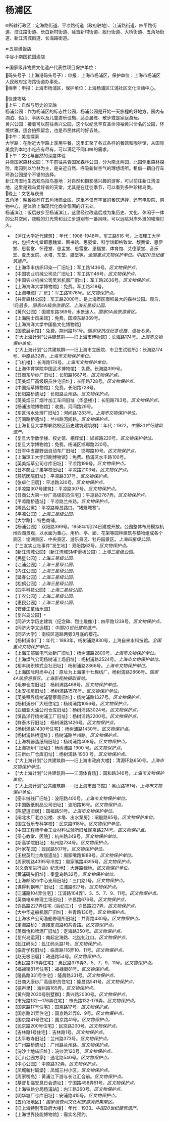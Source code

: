 # 杨浦区  
🌐所辖行政区：定海路街道、平凉路街道（政府驻地）、江浦路街道、四平路街道、控江路街道、长白新村街道、延吉新村街道、殷行街道、大桥街道、五角场街道、新江湾城街道、长海路街道。  

⏩五星级饭店  
中谷小南国花园酒店  

⏩国家级非物质文化遗产代表性项目保护单位：  
🔸码头号子（上海港码头号子）：申报：上海市杨浦区，保护单位：上海市杨浦区人民政府定海路街道办事处。  
🔸绵拳：申报：上海市杨浦区，保护单位：上海杨浦区江浦社区文化活动中心。  

🧭快速攻略：  
🔸上午：自然与历史的交融  
杨浦公园：作为杨浦区的标志性公园，杨浦公园是开始一天旅程的好地方。园内有湖泊、假山、亭阁以及儿童游乐设施，适合晨练、散步或是家庭游玩。  
黄兴公园：接着可以前往黄兴公园，这个以纪念辛亥革命领袖黄兴命名的公园，环境优雅，适合拍照留念，也是市民休闲的好去处。  
🔸中午：美食探索  
大学路：在附近大学路上享用午餐，这里汇聚了各式各样的餐馆和咖啡馆，从国际美食到本地小吃应有尽有，可以满足不同口味的需求。  
🔸下午：文化与自然的深度体验  
共青国家森林公园：下午前往共青国家森林公园，分为南北两园，北园侧重森林探险，南园则以竹林为主，是亲近自然、呼吸新鲜空气的理想场所。租借一辆自行车环游公园是个不错的选择。  
新江湾湿地生态观鸟拍鸟基地：对自然和摄影感兴趣的游客，可以前往新江湾湿地，这里是观鸟爱好者的天堂，尤其是在迁徙季节，可以看到多种珍稀鸟类。  
🔸晚上：文艺与夜景  
五角场：晚餐推荐在五角场商业区，这里不仅有丰富的餐饮选择，还有电影院、购物中心，是体验上海现代化商业氛围的好去处。  
杨浦滨江：饭后散步至杨浦滨江，这里经过改造后成为集历史、文化、休闲于一体的公共空间，夜晚的灯光秀和沿江步道别有一番风味，可以远眺对岸外滩的璀璨灯火。  

* 【沪江大学近代建筑】：年代：1906-1948年。军工路516 号，上海理工大学内，包括大礼堂即思魏堂、图书馆、思晏堂、科学馆即格致堂、馥赉堂、思伊堂、思裴堂、怀德堂、思孟堂、思雷堂、思福堂、体育馆、艾德蒙堂、音乐堂、麦氏医院、水塔、东堂、膳堂等。*全国重点文物保护单位。中国20世纪建筑遗产。*  
* 【上海华丰纺织印染一厂旧址】：军工路1436号。*区文物保护点。*  
* 【中国农业机械公司总厂旧址】：军工路1146号。*区文物保护点。*  
* 【中国农业机械公司吴淞机器厂旧址】：军工路2636号。*区文物保护点。*  
* 【上海海洋大学博物馆】：免费。军工路318号。  
* 【上海电缆厂厂房】：军工路1076号。*区文物保护点。*  
* 【共青森林公园】：军工路2000号。是上海市区面积最大的森林公园。观鸟，1月最多。*国家4A级旅游景区。上海五星级公园。*  
* 【黄兴公园】：国顺东路369号。水景迷人。*国家3A级旅游景区。*  
* 【上海院士风采馆】：免费。国顺东路369号。  
* 【上海海洋大学中国鱼文化博物馆】  
* 【国歌展示馆】：免费。荆州路151号。*国家级抗战纪念设施、遗址名录。*  
* 【“大上海计划”公共建筑群——旧上海市博物馆】：长海路174号。*上海市文物保护单位。*  
* 【“大上海计划”公共建筑群——旧上海市立医院、市卫生试验所】：长海路174号、中原路32弄。*上海市文物保护单位。*  
* 【飞机楼】：长海路174号。*上海市文物保护单位。*  
* 【上海体育学院中国武术博物馆】：免费。长海路399号。  
* 【日商东华纱厂旧址】：长阳路1687号。*区文物保护点。*  
* 【英美烟厂高级职员住宅旧址】：长阳路728号。*区文物保护点。*  
* 【中国烟草博物馆】：免费。长阳路728号。  
* 【长阳路桥遗址】：长阳路兰州路。*区文物保护点。*  
* 【英美烟三厂烟叶加工车间旧址（华盛楼）】：长阳路783号。*区文物保护点。*  
* 【杨浦法院博物馆】：收费。河间路29号。  
* 【东区污水处理厂旧址】：河间路1283号。*上海市文物保护单位。*  
* 【河间路桥遗址】：兰州路河间路。*区文物保护点。*  
* 【上海复旦大学邯郸路校区历史建筑建筑群】：年代：1922。*中国20世纪建筑遗产。*  
* 【复旦大学数学楼、校史馆、相辉堂】：邯郸路220号。*区文物保护单位。*  
* 【复旦大学博物馆】：免费。杨浦区邯郸路220号。  
* 【日军中支那野战自动车厂旧址】：邯郸路10号。*区文物保护点。*  
* 【上海理工大学印刷博物馆】：免费。杨浦区水丰路100号。  
* 【英美烟草公司仓库旧址】：平凉路199号。*区文物保护点。*  
* 【日本商业子弟学校旧址】：平凉路2103号。*区文物保护点。*  
* 【慈航医院旧址】：平凉路337号。*区文物保护点。*  
* 【张卓仁旧居】：平凉路320号。*区文物保护点。*  
* 【平凉路307号建筑】：平凉路307号。*区文物保护点。*  
* 【日商公大第一纱厂高级职员住宅】：平凉路2767弄。*区文物保护点。*  
* 【平凉路桥遗址】：平凉路兰州路。*区文物保护点。*  
* 【隆昌公寓】：平凉路隆昌路口。“猪笼城寨”。  
* 【平凉公园】：*上海二星级公园。*  
* 【大学路】：特色商铺。  
* 【杨浦公园】：双阳路399号。1958年1月24日建成开放。公园整体布局模拟杭州西湖景观，以水面为重心，用桥、亭、廊、花架等园林建筑与植物组成各个景区：愉湖景区、中央景区、游乐景区、牡丹园景区。*上海四星级公园。*  
* 【“三友实业社事件”发生地】：双阳路62号。*区文物保护点。*  
* 【新江湾城公园】（新江湾城SMP滑板公园）：*上海三星级公园。*  
* 【民星公园】：*上海三星级公园。*  
* 【江浦公园】：*上海三星级公园。*  
* 【内江公园】：*上海三星级公园。*  
* 【延春公园】：*上海三星级公园。*  
* 【松鹤公园】：*上海三星级公园。*  
* 【四平科技公园】：*上海二星级公园。*  
* 【工农公园】：*上海二星级公园。*  
* 【惠民公园】：*上海二星级公园。*  
* 【安徒生童话乐园】  
* 【复兴岛公园】`*`  
* 【同济大学历史建筑（纪念碑、烈士雕像）】：四平路1239号。*区文物保护点。*  
* 【同济大学文远楼】：*中国20世纪建筑遗产。*  
* 【同济大学】：南校区道路两旁3月底的樱花。  
* 【杨树浦水厂】：年代：1883年。杨树浦路830号，上海自来水科技馆。*全国重点文物保护单位。*  
* 【上海工部局电气处新厂旧址】：杨树浦路2800号。*上海市文物保护单位。*  
* 【上海煤气公司杨树浦工场旧址】：杨树浦路2524号。*上海市文物保护单位。*  
* 【裕丰纺织株式会社旧址】：杨树浦路2866号。*上海市文物保护单位。*  
* 【上海国际时尚中心】：原址为上海第十七棉纺厂，杨树浦路2866号。*国家4A级旅游景区。上海影视拍摄取景地。*  
* 【毛麻仓库旧址】：杨树浦路468号。*区文物保护单位。*  
* 【永安栈房旧址】：杨树浦路1578号。*区文物保护单位。*  
* 【英美租界杨树浦警察局旧址】：杨树浦路1327号。*区文物保护点。*  
* 【杨树浦纱厂大班住宅】：杨树浦路1056号。*区文物保护点。*  
* 【亚细亚火油公司仓库旧址】：杨树浦路3024号。*区文物保护点。*  
* 【慎昌洋行杨树浦工厂旧址】：杨树浦路2200号。*区文物保护点。*  
* 【祥泰木行旧址】：杨树浦路1426号。*区文物保护点。*  
* 【杨树浦路1430号住宅】：杨树浦路1430号。*区文物保护点。*  
* 【杨树浦路桥遗址】：杨树浦路兰州路。*区文物保护点。*  
* 【上海机器造纸局旧址】：杨树浦路408号。*区文物保护点。*  
* 【上海锅炉厂旧址】：杨树浦路 1900 号。*区文物保护点。*  
* 【三新纱厂仓库旧址】：杨树浦路 1900 号。*区文物保护点。*  
* 【“大上海计划”公共建筑群——旧上海市政府大楼】：清源环路650号。*上海市文物保护单位。*  
* 【“大上海计划”公共建筑群——江湾体育场】：国和路346号。*上海市文物保护单位。*  
* 【“大上海计划”公共建筑群——旧上海市图书馆】：黑山路181号。*上海市文物保护单位。*  
* 【密丰绒线厂旧址】：波阳路400号。*上海市文物保护单位。*  
* 【中国版纸制品公司旧址】：波阳路16号。*区文物保护点。*  
* 【陈望道旧居】：国福路51号。*上海市文物保护单位。*  
* 【闸北水厂老办公楼、水塔、出水泵房】：闸殷路65号。*区文物保护单位。*  
* 【国立音乐专科学校】：民京路918号。*区文物保护单位。*  
* 【中国工程师学会工业材料试验所旧址民京路274号。*区文物保护点。*  
* 【圣心教堂、医院】：杭州路349号。*区文物保护单位。*  
* 【斯高学院旧址】：杭州路734号。*区文物保护点。*  
* 【叶家花园】：政民路507号。*区文物保护单位。*  
* 【王根英烈士故居遗址】：周家嘴路1888号。*区文物保护单位。*  
* 【周家嘴路4395号冷库】：周家嘴路4395号。*区文物保护点。*  
* 【《义勇军进行曲》纪念地】：大连路绿地。*区文物保护单位。*  
* 【黄浦码头旧址】：秦皇岛路32号。*区文物保护单位。*  
* 【上海邮政市中心支局旧址】：三门路1号。*区文物保护点。*  
* 【谋得利钢琴厂旧址】：江浦路627号。*区文物保护点。*  
* 【江浦路104弄住宅】：江浦路104弄1、3、5、7、9、11号。*区文物保护点。*  
* 【英商电车修理工场旧址】：许昌路676号。*区文物保护点。*  
* 【许昌路227弄住宅（后纺三）】：许昌路227弄。*区文物保护点。*  
* 【大中华造船机器厂旧址】：共青路130号。*区文物保护点。*  
* 【上海水产公司渔船修理所旧址】：共青路430号。*区文物保护点。*  
* 【定海路桥】：连接定海路和共青路。*区文物保护点。*  
* 【英商怡和啤酒厂旧址】：定海路350号。*区文物保护点。*  
* 【复兴岛运河】：南起定海路、北迄虬江口。*区文物保护点。*  
* 【虬江码头】：虬江码头路1号。*区文物保护点。*  
* 【临青学校旧址】：临青路116弄10、11号。*区文物保护点。*  
* 【赵无极旧居】：政通路54号。*区文物保护点。*  
* 【惠民路379弄住宅】：惠民路379弄3、5、7、9、11号。*区文物保护点。*  
* 【福禄街81号住宅】：福禄街81号。*区文物保护点。*  
* 【隆昌路331号住宅】：隆昌路331号。*区文物保护点。*  
* 【日商大康纱厂高级职员住宅】：隆昌路541号。*区文物保护点。*  
* 【振声里】：海州路165弄。*区文物保护点。*  
* 【黄兴路2030号别墅群】：黄兴路2030号。*区文物保护点。*  
* 【市光路132—176弄住宅】：市光路132-176弄。*区文物保护点。*  
* 【国京路17号住宅】：国京路17号。*区文物保护点。*  
* 【国京路21弄住宅】：国京路21弄8、9号。*区文物保护点。*  
* 【国京路41号住宅】：国京路41号。*区文物保护点。*  
* 【民京路200号住宅】：民京路200号。*区文物保护点。*  
* 【吉林路1号住宅】：吉林路1号。*区文物保护点。*  
* 【太平教寺旧址】：兰州路373号。*区文物保护点。*  
* 【广州路桥遗址】：广州路兰州路。*区文物保护点。*  
* 【浣沙土地庙旧址】：浣纱浜120号。*区文物保护点。*  
* 【汇山公园方亭】：通北路540号。*区文物保护点。*  
* 【中心公园】：中原路32弄。*区文物保护点。*  
* 【凤城新村碉堡】：凤城三村小区。*区文物保护点。*  
* 【周家嘴岛】：黄浦江下游与长江汇合前。*区文物保护点。*  
* 【基督复临安息日会遗址】：宁国路458弄51号。*区文物保护点。*  
* 【上海铁路分局杨浦站】：内江路360号。*区文物保护点。*  
* 【明华糖厂仓库旧址】：安浦路415号。*区文物保护点。*  
* 【五角场地区】：*国家级夜间文化和旅游消费集聚区。*  
* 【旧上海特别市政府大楼】：年代：1933。*中国20世纪建筑遗产。*  
* 【上海世界技能博物馆】：需实名预约。  